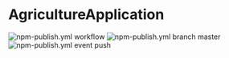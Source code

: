 # AgricultureApplication
![npm-publish.yml workflow](https://github.com/github/docs/actions/workflows/main.yml/badge.svg)
![npm-publish.yml branch master](https://github.com/github/docs/actions/workflows/main.yml/badge.svg?branch=master)
![npm-publish.yml event push](https://github.com/github/docs/actions/workflows/main.yml/badge.svg?event=push)

